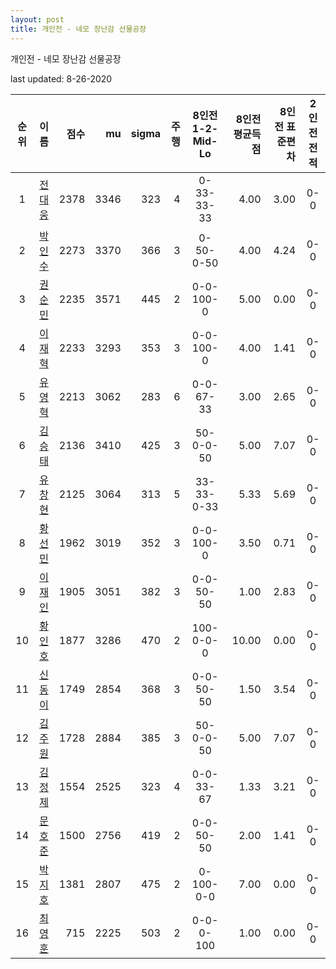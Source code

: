 ```yaml
---
layout: post
title: 개인전 - 네모 장난감 선물공장
---
```



개인전 - 네모 장난감 선물공장


last updated: 8-26-2020

| 순위 | 이름 | 점수 | mu | sigma | 주행 | 8인전 1-2-Mid-Lo | 8인전 평균득점 | 8인전 표준편차 | 2인전 전적 |
|:---:|:---:|---:|---:|---:|---:|:---:|---:|---:|:---:|
| 1 | [전대웅](../jeondaewoong) | 2378 | 3346 | 323 | 4 | 0-33-33-33 | 4.00 | 3.00 | 0-0 |
| 2 | [박인수](../bakinsu) | 2273 | 3370 | 366 | 3 | 0-50-0-50 | 4.00 | 4.24 | 0-0 |
| 3 | [권순민](../gweonsoonmin) | 2235 | 3571 | 445 | 2 | 0-0-100-0 | 5.00 | 0.00 | 0-0 |
| 4 | [이재혁](../ijaehyeok) | 2233 | 3293 | 353 | 3 | 0-0-100-0 | 4.00 | 1.41 | 0-0 |
| 5 | [유영혁](../yuyeonghyeok) | 2213 | 3062 | 283 | 6 | 0-0-67-33 | 3.00 | 2.65 | 0-0 |
| 6 | [김승태](../gimseungtae) | 2136 | 3410 | 425 | 3 | 50-0-0-50 | 5.00 | 7.07 | 0-0 |
| 7 | [유창현](../yuchanghyeon) | 2125 | 3064 | 313 | 5 | 33-33-0-33 | 5.33 | 5.69 | 0-0 |
| 8 | [황선민](../hwangseongmin) | 1962 | 3019 | 352 | 3 | 0-0-100-0 | 3.50 | 0.71 | 0-0 |
| 9 | [이재인](../ijaein) | 1905 | 3051 | 382 | 3 | 0-0-50-50 | 1.00 | 2.83 | 0-0 |
| 10 | [황인호](../hwanginho) | 1877 | 3286 | 470 | 2 | 100-0-0-0 | 10.00 | 0.00 | 0-0 |
| 11 | [신동이](../shindongi) | 1749 | 2854 | 368 | 3 | 0-0-50-50 | 1.50 | 3.54 | 0-0 |
| 12 | [김주원](../gimjuwon) | 1728 | 2884 | 385 | 3 | 50-0-0-50 | 5.00 | 7.07 | 0-0 |
| 13 | [김정제](../gimjeongje) | 1554 | 2525 | 323 | 4 | 0-0-33-67 | 1.33 | 3.21 | 0-0 |
| 14 | [문호준](../munhojun) | 1500 | 2756 | 419 | 2 | 0-0-50-50 | 2.00 | 1.41 | 0-0 |
| 15 | [박지호](../bakjiho) | 1381 | 2807 | 475 | 2 | 0-100-0-0 | 7.00 | 0.00 | 0-0 |
| 16 | [최영훈](../choiyeonghun) | 715 | 2225 | 503 | 2 | 0-0-0-100 | 1.00 | 0.00 | 0-0 |

